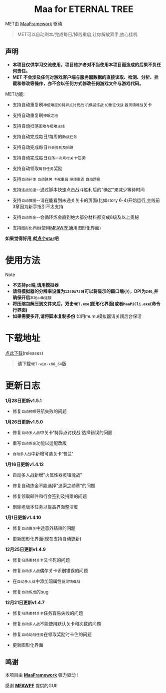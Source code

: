 <!-- markdownlint-disable MD033 MD041 -->
<p align="center">
</p>

<div align="center">

# Maa for ETERNAL TREE

</div>

MET由 [MaaFramework](https://github.com/MaaXYZ/MaaFramework) 驱动

>MET可以自动刷本/完成每日/掉线重启,让你解放双手,放心挂机

## 声明
 - **本项目仅供学习交流使用，项目维护者对不当使用本项目而造成的后果不负任何责任。**
 - **MET 不会涉及任何对游戏客户端与服务器数据的直接读取、检测、分析、拦截和修改等操作，亦不会以任何方式修改任何游戏文件与游戏代码。**

MET功能:

 - 支持自动重复刷`神使难度的特异点讨伐战` `机偶试炼战` `幻象征伐战` `器灵镇魂战`关卡

 - 支持自动重复刷`神眠之地`

 - 支持自动扫荡`困难与极难主线`

 - 支持自动完成每日/每周的`助战任务`

 - 支持自动完成每日`行会签到及捐赠`

 - 支持自动完成每日`扫荡一次素材关卡`任务

 - 支持自动领取`每日任务`奖励

 - 支持`自动补体` `自动建房` `卡死重启` `掉线重连` `自动跨夜`

 - 支持`连战加速`--通过脚本快速点击战斗胜利后的"确定"来减少等待时间

 - 支持`自动推图`--请在能看到未通关关卡的页面(比如story 6-4)开始运行,主线前3章因为新手指引不太支持

 - 支持`自动炼金`--会循环炼金直到绝大部分材料都变成8级及以上奥秘

 - 支持`图形化界面`(使用[MFAWPF](https://github.com/SweetSmellFox/MFAWPF)通用图形化界面)

 **如果觉得好用,就[点个star](https://github.com/shanchuan001/MET/stargazers)吧**

# 使用方法
>[!NOTE]
> - **不支持pc端,请用模拟器**
> - **请将模拟器的分辨率设置为`1280x720`(可以将显示的窗口缩小)，DPI为`240`,并确保开启**`本地adb连接`
> - **将压缩包解压到文件夹后，双击`MET.exe`(图形化界面)或者`MaaPiCli.exe`(命令行界面)**
> - **如果需要多开,请将脚本复制多份**
>如用mumu模拟器请关闭后台保活


# 下载地址
[点此下载](https://github.com/shanchuan001/MET/releases)(releases)
>**请下载`MET-win-x86_64`版**


# 更新日志

**1月28日更新v1.5.1**

 - 修复`自动神眠`导航失败的问题

**1月26日更新v1.5.0**

 - 修复`自动多人战`中关卡'特异点讨伐战'选择错误的问题
 
 - 重写`自动炼金`功能以适配改版

 - `自动多人战`中新增可选关卡'普兰'

**1月16日更新v1.4.12**

 - 自动多人战新增"火属性器灵镇魂战"
  
 - 修复自动炼金不能选择"追索之勋章"的问题

 - 修复领取邮件和行会签到及捐赠的问题
 
 - 删除老版本任务以提高界面整洁度

**1月1日更新v1.4.10**

 - 修复`自动推关`中途意外结束的问题

 - 更新图形化界面(现在支持自动更新)

**12月25日更新v1.4.9**

 - 修复`扫荡素材关卡`又卡死的问题

 - 修复`自动多人战`偶尔关卡识别错误的问题

 - 在`自动多人战`中添加暗属性`器灵镇魂战`

 - 修复`自动炼成`的bug
      
**12月21日更新v1.4.7**

 - 修复`扫荡素材关卡`任务容易失败的问题
 
 - 修复`自动多人战`不能使用默认关卡和次数的问题

 - 修复`自动助战任务`在领取奖励时卡住的问题

 - 更新图形化界面

## 鸣谢

本项目由 **[MaaFramework](https://github.com/MaaXYZ/MaaFramework)** 强力驱动！
 
感谢 **[MFAWPF](https://github.com/SweetSmellFox/MFAWPF)** 提供的GUI!

